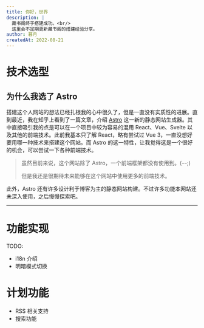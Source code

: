 ```yaml
---
title: 你好，世界
description: |
  藏书阁终于搭建成功。<br/>
  这里会不定期更新藏书阁的搭建经验分享。
author: 暮月
createdAt: 2022-08-21
---
```


# 技术选型

## 为什么我选了 Astro

搭建这个人网站的想法已经扎根我的心中很久了，但是一直没有实质性的进展。直到最近，我在知乎上看到了一篇文章，介绍 [Astro](https://astro.build/) 这一新的静态网站生成器。其中直接吸引我的点是可以在一个项目中较为容易的混用 React、Vue、Svelte 以及其他的前端技术。此前我基本只了解 React，略有尝试过 Vue 3，一直没想好要用哪一种技术来搭建这个网站。而 Astro 的这一特性，让我觉得这是一个很好的机会，可以尝试一下各种前端技术。

> 虽然目前来说，这个网站除了 Astro，一个前端框架都没有使用到。(ｰｰ;)
>
> 但是我还是很期待未来能够在这个网站中使用更多的前端技术。

此外，Astro 还有许多设计利于博客为主的静态网站构建。不过许多功能本网站还未深入使用，之后慢慢探索吧。

---

# 功能实现

TODO:

- i18n 介绍
- 明暗模式切换

# 计划功能

- RSS 相关支持
- 搜索功能
